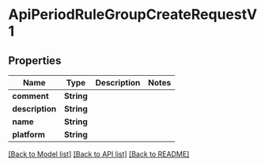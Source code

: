 # ApiPeriodRuleGroupCreateRequestV1

## Properties

Name | Type | Description | Notes
------------ | ------------- | ------------- | -------------
**comment** | **String** |  |
**description** | **String** |  |
**name** | **String** |  |
**platform** | **String** |  |

[[Back to Model list]](../README.md#documentation-for-models) [[Back to API list]](../README.md#documentation-for-api-endpoints) [[Back to README]](../README.md)
